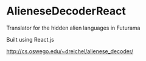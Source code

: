 # AlieneseDecoderReact
Translator for the hidden alien languages in Futurama

Built using React.js

http://cs.oswego.edu/~dreichel/alienese_decoder/
